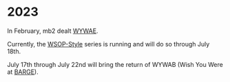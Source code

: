 # 2023

In February, mb2 dealt [WYWAE](2023/wywae.md).

Currently, the [WSOP-Style](2023/wsop-style.md) series is running and will
do so through July 18th.

July 17th through July 22nd will bring the return of WYWAB (Wish You
Were at [BARGE](https://www.barge.org/barge-2023-schedule)).
